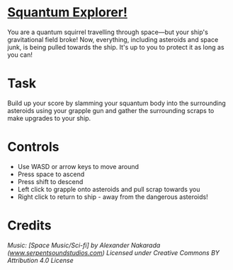 # [Squantum Explorer!](https://itch.io/jam/gmtk-2021/rate/1083075)

You are a quantum squirrel travelling through space—but your ship's gravitational field broke! Now, everything, including asteroids and space junk, is being pulled towards the ship. It's up to you to protect it as long as you can!

# Task

Build up your score by slamming your squantum body into the surrounding asteroids using your grapple gun and gather the surrounding scraps to make upgrades to your ship.

# Controls

- Use WASD or arrow keys to move around
- Press space to ascend
- Press shift to descend
- Left click to grapple onto asteroids and pull scrap towards you
- Right click to return to ship - away from the dangerous asteroids!

# Credits

*Music: [Space Music/Sci-fi] by Alexander Nakarada (www.serpentsoundstudios.com)
Licensed under Creative Commons BY Attribution 4.0 License*
